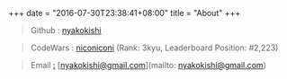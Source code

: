+++
date = "2016-07-30T23:38:41+08:00"
title = "About"
+++

> Github : [nyakokishi](https://www.github.com/nyakokishi)

> CodeWars : [niconiconi](https://www.codewars.com/users/niconiconi) (Rank: 3kyu, Leaderboard Position: #2,223)

> Email [:](http://english-1517131545.spampoison.com) [nyakokishi@gmail.com](mailto: nyakokishi@gmail.com)

